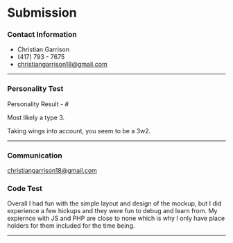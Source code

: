 # Submission

### Contact Information
- Christian Garrison 
- (417) 793 - 7675
- christiangarrison18@gmail.com

---

### Personality Test

Personality Result - #

Most likely a type 3.

Taking wings into account, you seem to be a 3w2.

---

### Communication

christiangarrison18@gmail.com

### Code Test

Overall I had fun with the simple layout and design of the mockup, but I did experience a few hickups and they were fun to debug and learn from.
My expiernce with JS and PHP are close to none which is why I only have place holders for them included for the time being.

---
